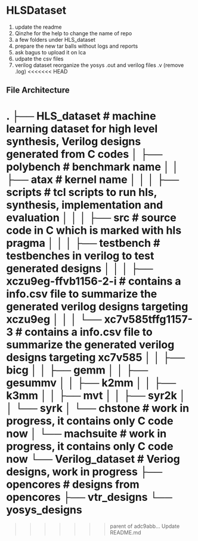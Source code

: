 # HLSDataset
1. update the readme
2. Qinzhe for the help to change the name of repo
3. a few folders under HLS_dataset
4. prepare the new tar balls without logs and reports
5. ask bagus to upload it on lca
6. udpate the csv files
7. verilog dataset reorganize the yosys .out and verilog files .v (remove .log)
<<<<<<< HEAD

## File Architecture
  .
  ├── HLS_dataset                           # machine learning dataset for high level synthesis, Verilog designs generated from C codes
  │   ├── polybench                         # benchmark name
  │   │   ├── atax                          # kernel name
  │   │   │   ├── scripts                   # tcl scripts to run hls, synthesis, implementation and evaluation
  │   │   │   ├── src                       # source code in C which is marked with hls pragma
  │   │   │   ├── testbench                 # testbenches in verilog to test generated designs
  │   │   │   ├── xczu9eg-ffvb1156-2-i      # contains a info.csv file to summarize the generated verilog designs targeting xczu9eg
  │   │   │   └── xc7v585tffg1157-3         # contains a info.csv file to summarize the generated verilog designs targeting xc7v585
  │   │   ├── bicg
  │   │   ├── gemm
  │   │   ├── gesummv
  │   │   ├── k2mm
  │   │   ├── k3mm
  │   │   ├── mvt
  │   │   ├── syr2k
  │   │   └── syrk
  │   └── chstone                           # work in progress, it contains only C code now
  │   └── machsuite                         # work in progress, it contains only C code now
  └── Verilog_dataset                       # Veriog designs, work in progress
      ├── opencores                         # designs from opencores
      ├── vtr_designs
      └── yosys_designs
=======
>>>>>>> parent of adc9abb... Update README.md
